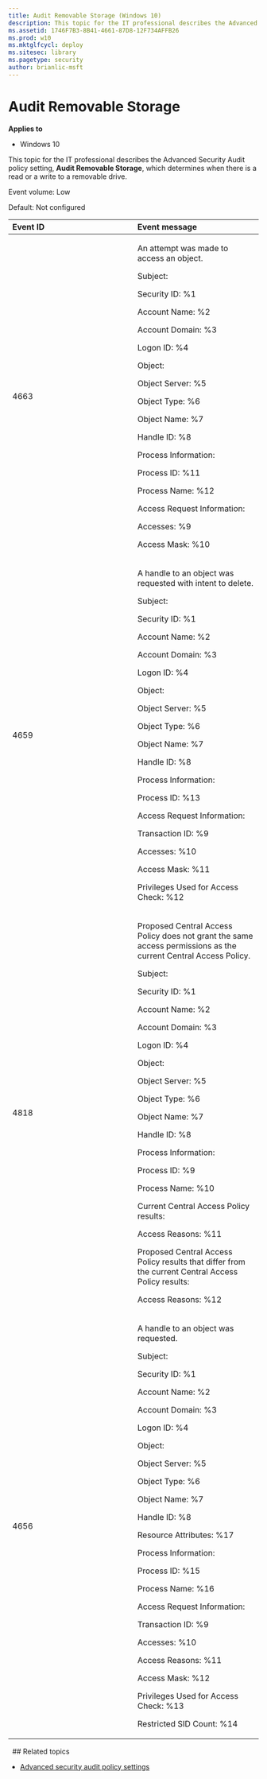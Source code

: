 ```yaml
---
title: Audit Removable Storage (Windows 10)
description: This topic for the IT professional describes the Advanced Security Audit policy setting, Audit Removable Storage, which determines when there is a read or a write to a removable drive.
ms.assetid: 1746F7B3-8B41-4661-87D8-12F734AFFB26
ms.prod: w10
ms.mktglfcycl: deploy
ms.sitesec: library
ms.pagetype: security
author: brianlic-msft
---
```


# Audit Removable Storage

**Applies to**
-   Windows 10

This topic for the IT professional describes the Advanced Security Audit policy setting, **Audit Removable Storage**, which determines when there is a read or a write to a removable drive.

Event volume: Low

Default: Not configured

<table>
<colgroup>
<col width="50%" />
<col width="50%" />
</colgroup>
<thead>
<tr class="header">
<th align="left">Event ID</th>
<th align="left">Event message</th>
</tr>
</thead>
<tbody>
<tr class="odd">
<td align="left"><p>4663</p></td>
<td align="left"><p>An attempt was made to access an object.</p>
<p>Subject:</p>
<p>Security ID: %1</p>
<p>Account Name: %2</p>
<p>Account Domain: %3</p>
<p>Logon ID: %4</p>
<p>Object:</p>
<p>Object Server: %5</p>
<p>Object Type: %6</p>
<p>Object Name: %7</p>
<p>Handle ID: %8</p>
<p>Process Information:</p>
<p>Process ID: %11</p>
<p>Process Name: %12</p>
<p>Access Request Information:</p>
<p>Accesses: %9</p>
<p>Access Mask: %10</p></td>
</tr>
<tr class="even">
<td align="left"><p>4659</p></td>
<td align="left"><p>A handle to an object was requested with intent to delete.</p>
<p>Subject:</p>
<p>Security ID: %1</p>
<p>Account Name: %2</p>
<p>Account Domain: %3</p>
<p>Logon ID: %4</p>
<p>Object:</p>
<p>Object Server: %5</p>
<p>Object Type: %6</p>
<p>Object Name: %7</p>
<p>Handle ID: %8</p>
<p>Process Information:</p>
<p>Process ID: %13</p>
<p>Access Request Information:</p>
<p>Transaction ID: %9</p>
<p>Accesses: %10</p>
<p>Access Mask: %11</p>
<p>Privileges Used for Access Check: %12</p></td>
</tr>
<tr class="odd">
<td align="left"><p>4818</p></td>
<td align="left"><p>Proposed Central Access Policy does not grant the same access permissions as the current Central Access Policy.</p>
<p>Subject:</p>
<p>Security ID: %1</p>
<p>Account Name: %2</p>
<p>Account Domain: %3</p>
<p>Logon ID: %4</p>
<p>Object:</p>
<p>Object Server: %5</p>
<p>Object Type: %6</p>
<p>Object Name: %7</p>
<p>Handle ID: %8</p>
<p>Process Information:</p>
<p>Process ID: %9</p>
<p>Process Name: %10</p>
<p>Current Central Access Policy results:</p>
<p>Access Reasons: %11</p>
<p>Proposed Central Access Policy results that differ from the current Central Access Policy results:</p>
<p>Access Reasons: %12</p></td>
</tr>
<tr class="even">
<td align="left"><p>4656</p></td>
<td align="left"><p>A handle to an object was requested.</p>
<p>Subject:</p>
<p>Security ID: %1</p>
<p>Account Name: %2</p>
<p>Account Domain: %3</p>
<p>Logon ID: %4</p>
<p>Object:</p>
<p>Object Server: %5</p>
<p>Object Type: %6</p>
<p>Object Name: %7</p>
<p>Handle ID: %8</p>
<p>Resource Attributes: %17</p>
<p>Process Information:</p>
<p>Process ID: %15</p>
<p>Process Name: %16</p>
<p>Access Request Information:</p>
<p>Transaction ID: %9</p>
<p>Accesses: %10</p>
<p>Access Reasons: %11</p>
<p>Access Mask: %12</p>
<p>Privileges Used for Access Check: %13</p>
<p>Restricted SID Count: %14</p></td>
</tr>
</tbody>
</table>
 
## Related topics

- [Advanced security audit policy settings](advanced-security-audit-policy-settings.md)
 
 

